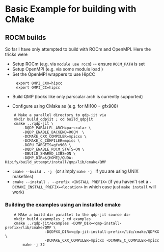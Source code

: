 # Basic Example for building with CMake

## ROCM builds

So far I have only attempted to build with ROCm and OpenMPI. 
Here the tricks were
  * Setup ROCm (e.g. via `module use rocm`) -- ensure `ROCM_PATH` is set
  * Setup OpenMPI (e.g. via some module load )
  * Set the OpenMPI wrappers to use HipCC
``` 
     export OMPI_CXX=hipcc
     export OMPI_CC=hipcc
```
 
  * Build QMP (looks like only parscalar arch is currently supported)

  * Configure using CMake as (e.g. for MI100 = gfx908)
```
	# Make a parallel directory to qdp-jit via
	mkdir build_qdpjit ; cd build_qdpjit
	cmake ../qdp-jit \
        -DQDP_PARALLEL_ARCH=parscalar \
        -DQDP_ENABLE_BACKEND=ROCM  \
        -DCMAKE_CXX_COMPILER=mpicxx \
        -DCMAKE_C_COMPILER=mpicc \
        -DGPU_TARGETS=gfx908 \
        -DQDP_ENABLE_ROCM_STATS=ON \
        -DBUILD_SHARED_LIBS=ON \
        -DQMP_DIR=${HOME}/QUDA-Hipify/build_attempt/install/qmp/lib/cmake/QMP
```

  * `cmake --build . -j `  (or simply `make -j ` if you are using UNIX makefiles)
  * `cmake --install . --prefix <INSTALL PREFIX>`  (if you haven't set a `-DCMAKE_INSTALL_PREFIX=<location>` in which case just `make install` will work)

### Building the examples using an installed cmake
```
	# MAke a build dir parallel to the qdp-jit source dir
	mkdir build_exammples ; cd examples
	cmake ../qdp-jit/examples -DQMP_DIR=<qmp-install-prefix>/lib/cmake/QMP \
				  -DQDPXX_DIR=<qdp-jit-install-prefix>/lib/cmake/QDPXX \
				  -DCMAKE_CXX_COMPILER=mpicxx -DCMAKE_C_COMPILER=mpicc
        make -j 32
```


